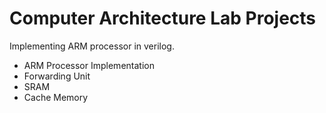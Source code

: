# Computer Architecture Lab Projects

Implementing ARM processor in verilog.

- ARM Processor Implementation
- Forwarding Unit
- SRAM
- Cache Memory